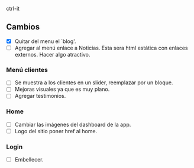 ctrl-it

## Cambios

- [X] Quitar del menu el ´blog'.
- [ ] Agregar al menú enlace a Noticias. Esta sera html estática con enlaces externos. Hacer algo atractivo.

### Menú clientes

- [ ] Se muestra a los clientes en un slider, reemplazar por un bloque.
- [ ] Mejoras visuales ya que es muy plano.
- [ ] Agregar testimonios.

### Home

- [ ] Cambiar las imágenes del dashboard de la app.
- [ ] Logo del sitio poner href al home.

### Login

- [ ] Embellecer.